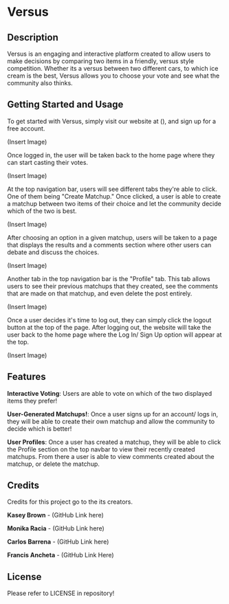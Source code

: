 # Versus 

## Description 

Versus is an engaging and interactive platform created to allow users to make decisions by comparing two items in a friendly, versus style competition. Whether its a versus between two different cars, to which ice cream is the best, Versus allows you to choose your vote and see what the community also thinks.


## Getting Started and Usage

To get started with Versus, simply visit our website at (), and sign up for a free account. 

(Insert Image)


Once logged in, the user will be taken back to the home page where they can start casting their votes.

(Insert Image)

At the top navigation bar, users will see different tabs they're able to click. One of them being "Create Matchup." Once clicked, a user is able to create a matchup between two items of their choice and let the community decide which of the two is best.

(Insert Image)


After choosing an option in a given matchup, users will be taken to a page that displays the results and a comments section where other users can debate and discuss the choices.

(Insert Image)

Another tab in the top navigation bar is the "Profile" tab. This tab allows users to see their previous matchups that they created, see the comments that are made on that matchup, and even delete the post entirely.

(Insert Image)

Once a user decides it's time to log out, they can simply click the logout button at the top of the page. After logging out, the website will take the user back to the home page where the Log In/ Sign Up option will appear at the top.

(Insert Image)




## Features

**Interactive Voting**: Users are able to vote on which of the two displayed items they prefer! 

**User-Generated Matchups!**: Once a user signs up for an account/ logs in, they will be able to create their own matchup and allow the community to decide which is better! 

**User Profiles**: Once a user has created a matchup, they will be able to click the Profile section on the top navbar to view their recently created matchups. From there a user is able to view comments created about the matchup, or delete the matchup.  



## Credits 

Credits for this project go to the its creators.

**Kasey Brown** - (GitHub Link here)

**Monika Racia** - (GitHub Link here)

**Carlos Barrena** - (GitHub Link here)

**Francis Ancheta** - (GitHub Link Here)

## License

Please refer to LICENSE in repository!